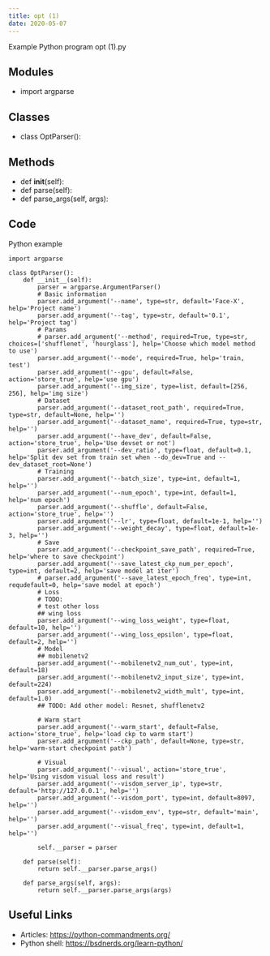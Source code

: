 ```yaml
---
title: opt (1)
date: 2020-05-07
---
```

Example Python program opt (1).py

## Modules

* import argparse

## Classes

* class OptParser():

## Methods

* def __init__(self):
* def parse(self):
* def parse_args(self, args):

## Code

Python example

    import argparse
    
    class OptParser():
        def __init__(self):
            parser = argparse.ArgumentParser()
            # Basic information
            parser.add_argument('--name', type=str, default='Face-X', help='Project name')
            parser.add_argument('--tag', type=str, default='0.1', help='Project tag')
            # Params
            # parser.add_argument('--method', required=True, type=str, choices=['shufflenet', 'hourglass'], help='Choose which model method to use')
            parser.add_argument('--mode', required=True, help='train, test')
            parser.add_argument('--gpu', default=False, action='store_true', help='use gpu')
            parser.add_argument('--img_size', type=list, default=[256, 256], help='img size')
            # Dataset
            parser.add_argument('--dataset_root_path', required=True, type=str, default=None, help='')
            parser.add_argument('--dataset_name', required=True, type=str, help='')
            parser.add_argument('--have_dev', default=False, action='store_true', help='Use devset or not')
            parser.add_argument('--dev_ratio', type=float, default=0.1, help='Split dev set from train set when --do_dev=True and --dev_dataset_root=None')
            # Training
            parser.add_argument('--batch_size', type=int, default=1, help='')
            parser.add_argument('--num_epoch', type=int, default=1, help='num epoch')
            parser.add_argument('--shuffle', default=False, action='store_true', help='')
            parser.add_argument('--lr', type=float, default=1e-1, help='')
            parser.add_argument('--weight_decay', type=float, default=1e-3, help='')
            # Save
            parser.add_argument('--checkpoint_save_path', required=True, help='where to save checkpoint')
            parser.add_argument('--save_latest_ckp_num_per_epoch', type=int, default=2, help='save model at iter')
            # parser.add_argument('--save_latest_epoch_freq', type=int, requdefault=0, help='save model at epoch')
            # Loss
            # TODO:
            # test other loss
            ## wing loss
            parser.add_argument('--wing_loss_weight', type=float, default=10, help='')
            parser.add_argument('--wing_loss_epsilon', type=float, default=2, help='')
            # Model
            ## mobilenetv2
            parser.add_argument('--mobilenetv2_num_out', type=int, default=18)
            parser.add_argument('--mobilenetv2_input_size', type=int, default=224)
            parser.add_argument('--mobilenetv2_width_mult', type=int, default=1.0)
            ## TODO: Add other model: Resnet, shufflenetv2
    
            # Warm start
            parser.add_argument('--warm_start', default=False, action='store_true', help='load ckp to warm start')
            parser.add_argument('--ckp_path', default=None, type=str, help='warm-start checkpoint path')
    
            # Visual
            parser.add_argument('--visual', action='store_true', help='Using visdom visual loss and result')
            parser.add_argument('--visdom_server_ip', type=str, default='http://127.0.0.1', help='')
            parser.add_argument('--visdom_port', type=int, default=8097, help='')
            parser.add_argument('--visdom_env', type=str, default='main', help='')
            parser.add_argument('--visual_freq', type=int, default=1, help='')
    
            self.__parser = parser
        
        def parse(self):
            return self.__parser.parse_args()
    
        def parse_args(self, args):
            return self.__parser.parse_args(args)
    

## Useful Links

- Articles: https://python-commandments.org/
- Python shell: https://bsdnerds.org/learn-python/
